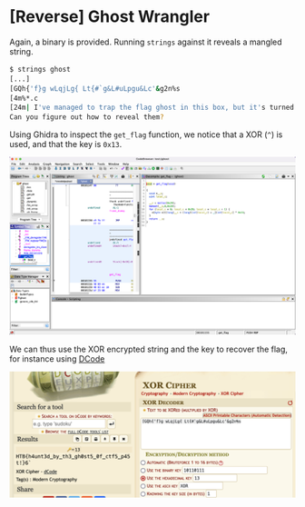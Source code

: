# [Reverse] Ghost Wrangler

Again, a binary is provided. Running `strings` against it reveals a mangled string.

```bash
$ strings ghost
[...]
[GQh{'f}g wLqjLg{ Lt{#`g&L#uLpgu&Lc'&g2n%s
[4m%*.c
[24m| I've managed to trap the flag ghost in this box, but it's turned invisible!
Can you figure out how to reveal them?
```

Using Ghidra to inspect the `get_flag` function, we notice that a XOR (`^`) is used, and that the key is `0x13`.

![xor](./img/rev_ghost_wrangler_1.png)

We can thus use the XOR encrypted string and the key to recover the flag, for instance using [DCode](https://www.dcode.fr/xor-cipher)

![decode](./img/rev_ghost_wrangler_2.png)
